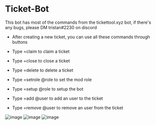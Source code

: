 # Ticket-Bot
This bot has most of the commands from the tickettool.xyz bot, if there's any bugs, please DM tristan#2230 on discord

- After creating a new ticket, you can use all these commands through buttons

- Type =claim to claim a ticket
- Type =close to close a ticket
- Type =delete to delete a ticket
- Type =setrole @role to set the mod role
- Type =setup @role to setup the bot
- Type =add @user to add an user to the ticket
- Type =remove @user to remove an user from the ticket

![image](https://user-images.githubusercontent.com/75189508/128780240-05405b9b-270a-4416-8bb2-49094f4cd352.png)
![image](https://user-images.githubusercontent.com/75189508/128780288-dc576140-7231-4185-8369-0b5ecce1bd5a.png)
![image](https://user-images.githubusercontent.com/75189508/128780320-4d3dc940-3390-4631-b91b-25140b2c71fc.png)
